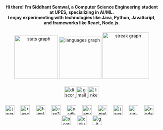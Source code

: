 <h4 align="center">Hi there! I’m Siddhant Semwal, a Computer Science Engineering student at UPES, specializing in AI/ML. <br> I enjoy experimenting with technologies like Java, Python, JavaScript, and frameworks like React, Node.js.</h4>

###

<div align="center">
  <img src="https://github-readme-stats.vercel.app/api?username=Sidd-04&hide_title=false&hide_rank=true&show_icons=true&include_all_commits=true&count_private=true&disable_animations=false&theme=ocean_dark&locale=en&hide_border=false" height="140" alt="stats graph"  />
  <img src="https://github-readme-stats.vercel.app/api/top-langs?username=Sidd-04&locale=en&hide_title=false&layout=compact&card_width=320&langs_count=5&theme=codeSTACKr&hide_border=false" height="136" alt="languages graph"  />
  <img src="https://streak-stats.demolab.com?user=Sidd-04&locale=en&mode=daily&theme=rose_pine&hide_border=false&border_radius=5" height="150" alt="streak graph"  />
</div>

###

<div align="center">
  <a href="siddhant-semwal" target="_blank">
    <img src="https://img.shields.io/static/v1?message=Discord&logo=discord&label=&color=7289DA&logoColor=white&labelColor=&style=for-the-badge" height="35" alt="discord logo"  />
  </a>
  <a href="semwalsiddhant@gmail.com" target="_blank">
    <img src="https://img.shields.io/static/v1?message=Gmail&logo=gmail&label=&color=D14836&logoColor=white&labelColor=&style=for-the-badge" height="35" alt="gmail logo"  />
  </a>
  <a href="     linkedin.com/in/siddhant-semwal" target="_blank">
    <img src="https://img.shields.io/static/v1?message=LinkedIn&logo=linkedin&label=&color=0077B5&logoColor=white&labelColor=&style=for-the-badge" height="35" alt="linkedin logo"  />
  </a>
</div>

###

<div align="center">
  <img src="https://cdn.jsdelivr.net/gh/devicons/devicon/icons/javascript/javascript-original.svg" height="30" alt="javascript logo"  />
  <img width="12" />
  <img src="https://cdn.jsdelivr.net/gh/devicons/devicon/icons/react/react-original.svg" height="30" alt="react logo"  />
  <img width="12" />
  <img src="https://cdn.jsdelivr.net/gh/devicons/devicon/icons/html5/html5-original.svg" height="30" alt="html5 logo"  />
  <img width="12" />
  <img src="https://cdn.jsdelivr.net/gh/devicons/devicon/icons/css3/css3-original.svg" height="30" alt="css3 logo"  />
  <img width="12" />
  <img src="https://cdn.jsdelivr.net/gh/devicons/devicon/icons/python/python-original.svg" height="30" alt="python logo"  />
  <img width="12" />
  <img src="https://cdn.jsdelivr.net/gh/devicons/devicon/icons/canva/canva-original.svg" height="30" alt="canva logo"  />
  <img width="12" />
  <img src="https://cdn.jsdelivr.net/gh/devicons/devicon/icons/intellij/intellij-original.svg" height="30" alt="intellij logo"  />
  <img width="12" />
  <img src="https://cdn.jsdelivr.net/gh/devicons/devicon/icons/java/java-original.svg" height="30" alt="java logo"  />
  <img width="12" />
  <img src="https://cdn.jsdelivr.net/gh/devicons/devicon/icons/mongodb/mongodb-original.svg" height="30" alt="mongodb logo"  />
  <img width="12" />
  <img src="https://cdn.jsdelivr.net/gh/devicons/devicon/icons/nodejs/nodejs-original.svg" height="30" alt="nodejs logo"  />
  <img width="12" />
  <img src="https://cdn.jsdelivr.net/gh/devicons/devicon/icons/bootstrap/bootstrap-original.svg" height="30" alt="bootstrap logo"  />
  <img width="12" />
  <img src="https://cdn.jsdelivr.net/gh/devicons/devicon/icons/cplusplus/cplusplus-original.svg" height="30" alt="cplusplus logo"  />
  <img width="12" />
  <img src="https://cdn.jsdelivr.net/gh/devicons/devicon/icons/git/git-original.svg" height="30" alt="git logo"  />
</div>

###

<img align="right" height="0" src="https://www.bing.com/images/search?view=detailV2&ccid=7EmSEJTF&id=D37BAC083D388BFA5F972B81E474FA68083C2AFF&thid=OIP.7EmSEJTFq5ctA1waysdOqwAAAA&mediaurl=https%3A%2F%2Fe7.pngegg.com%2Fpngimages%2F826%2F321%2Fpng-clipart-computer-icons-youtube-h5p-iframe-youtube-angle-text-thumbnail.png&exph=348&expw=348&q=Coder+Logo&form=IRPRST&ck=90FF2922D0D2C55857FCD6455F66212F&selectedindex=3&itb=0&cw=1100&ch=507&ajaxhist=0&ajaxserp=0&pivotparams=insightsToken%3Dccid_ZJ3wFfxM*cp_C735ACDD72D8B4EA5D25C939B857AF95*mid_F264549B1C004E66468D024FCDF1E91FD680D185*simid_607989644279165535*thid_OIP.ZJ3wFfxM4F9HTdMipDi!_GgHaH6&vt=0&sim=11&iss=VSI&ajaxhist=0&ajaxserp=0"  />

###
